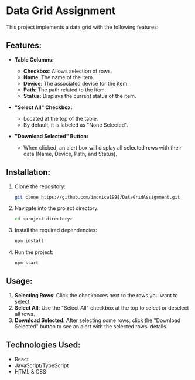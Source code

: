 # Data Grid Assignment

This project implements a data grid with the following features:

## Features:
- **Table Columns:**
  - **Checkbox**: Allows selection of rows.
  - **Name**: The name of the item.
  - **Device**: The associated device for the item.
  - **Path**: The path related to the item.
  - **Status**: Displays the current status of the item.

- **"Select All" Checkbox:**
  - Located at the top of the table.
  - By default, it is labeled as "None Selected".
 
- **"Download Selected" Button:**
  - When clicked, an alert box will display all selected rows with their data (Name, Device, Path, and Status).

## Installation:

1. Clone the repository:
   ```bash
   git clone https://github.com/imonica1998/DataGridAssignment.git
   ```

2. Navigate into the project directory:
   ```bash
   cd <project-directory>
   ```

3. Install the required dependencies:
   ```bash
   npm install
   ```

4. Run the project:
   ```bash
   npm start
   ```

## Usage:

1. **Selecting Rows**: Click the checkboxes next to the rows you want to select.
2. **Select All**: Use the "Select All" checkbox at the top to select or deselect all rows.
3. **Download Selected**: After selecting some rows, click the "Download Selected" button to see an alert with the selected rows' details.

## Technologies Used:
- React
- JavaScript/TypeScript
- HTML & CSS

